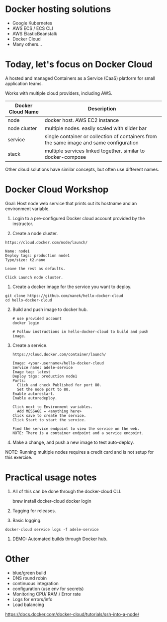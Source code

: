 # Docker hosting solutions

- Google Kubernetes
- AWS ECS / ECS CLI
- AWS ElasticBeanstalk
- Docker Cloud
- Many others...

# Today, let's focus on Docker Cloud

A hosted and managed Containers as a Service (CaaS) platform for small application teams.

Works with multiple cloud providers, including AWS.

| Docker Cloud Name | Description |
| --- | --- |
| node | docker host. AWS EC2 instance |
| node cluster | multiple nodes. easily scaled with slider bar |
| service | single container or collection of containers from the same image and same configuration |
| stack | multiple services linked together. similar to docker-compose |

Other cloud solutions have similar concepts, but often use different names.

# Docker Cloud Workshop

Goal: Host node web service that prints out its hostname and an environment variable.

1. Login to a pre-configured Docker cloud account provided by the instructor.

2. Create a node cluster.

  ```
  https://cloud.docker.com/node/launch/

  Name: node1
  Deploy tags: production node1
  Type/size: t2.nano

  Leave the rest as defaults.

  Click Launch node cluster.
  ```

1. Create a docker image for the service you want to deploy.

  ```
  git clone https://github.com/nanek/hello-docker-cloud
  cd hello-docker-cloud
  ```

2. Build and push image to docker hub.

    ```
    # use provided account
    docker login

    # Follow instructions in hello-docker-cloud to build and push image.
    ```

3. Create a service.

    ```
    https://cloud.docker.com/container/launch/

    Image: <your-username>/hello-docker-cloud
    Service name: adele-service
    Image tag: latest
    Deploy tags: production node1
    Ports:
      Click and check Published for port 80.
      Set the node port to 80.
    Enable autorestart.
    Enable autoredeploy.

    Click next to Environment variables.
      Add MESSAGE = <anything here>
    Click save to create the service.
    Click Start to start the service.

    Find the service endpoint to view the service on the web.
    NOTE: There is a container endpoint and a service endpoint.
    ```

1. Make a change, and push a new image to test auto-deploy.

NOTE: Running multiple nodes requires a credit card and is not setup for this exercise.

# Practical usage notes

1. All of this can be done through the docker-cloud CLI.

    brew install docker-cloud
    docker login

1. Tagging for releases.

1. Basic logging.

  `docker-cloud service logs -f adele-service`

1. DEMO: Automated builds through Docker hub.

# Other

* blue/green build
* DNS round robin
* continuous integration
* configuration (use env for secrets)
* Monitoring CPU/ RAM / Error rate
* Logs for errors/info
* Load balancing

https://docs.docker.com/docker-cloud/tutorials/ssh-into-a-node/
